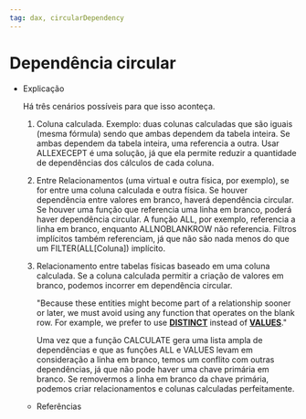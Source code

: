 ```yaml
---
tag: dax, circularDependency
---
```


# Dependência circular

-   Explicação
    
    Há três cenários possíveis para que isso aconteça.
    
    1.  Coluna calculada. Exemplo: duas colunas calculadas que são iguais (mesma fórmula) sendo que ambas dependem da tabela inteira. Se ambas dependem da tabela inteira, uma referencia a outra. Usar ALLEXECEPT é uma solução, já que ela permite reduzir a quantidade de dependências dos cálculos de cada coluna.
        
    2.  Entre Relacionamentos (uma virtual e outra física, por exemplo), se for entre uma coluna calculada e outra física. Se houver dependência entre valores em branco, haverá dependência circular. Se houver uma função que referencia uma linha em branco, poderá haver dependência circular. A função ALL, por exemplo, referencia a linha em branco, enquanto ALLNOBLANKROW não referencia. Filtros implícitos também referenciam, já que não são nada menos do que um FILTER(ALL[Coluna]) implícito.
        
    3.  Relacionamento entre tabelas físicas baseado em uma coluna calculada. Se a coluna calculada permitir a criação de valores em branco, podemos incorrer em dependência circular.
        
        "Because these entities might become part of a relationship sooner or later, we must avoid using any function that operates on the blank row. For example, we prefer to use **[DISTINCT](https://dax.guide/distinct/?aff=sqlbi)** instead of **[VALUES](https://dax.guide/values/?aff=sqlbi)**."
        
        Uma vez que a função CALCULATE gera uma lista ampla de dependências e que as funções ALL e VALUES levam em consideração a linha em branco, temos um conflito com outras dependências, já que não pode haver uma chave primária em branco. Se removermos a linha em branco da chave primária, podemos criar relacionamentos e colunas calculadas perfeitamente.
        
    
    -   Referências